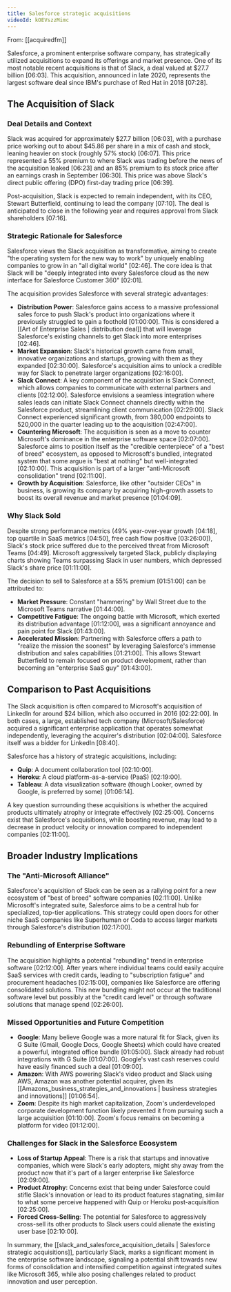 ```yaml
---
title: Salesforce strategic acquisitions
videoId: kOEVszzMimc
---
```


From: [[acquiredfm]] <br/> 

Salesforce, a prominent enterprise software company, has strategically utilized acquisitions to expand its offerings and market presence. One of its most notable recent acquisitions is that of Slack, a deal valued at $27.7 billion [06:03]. This acquisition, announced in late 2020, represents the largest software deal since IBM's purchase of Red Hat in 2018 [07:28].

## The Acquisition of Slack

### Deal Details and Context
Slack was acquired for approximately $27.7 billion [06:03], with a purchase price working out to about $45.86 per share in a mix of cash and stock, leaning heavier on stock (roughly 57% stock) [06:07]. This price represented a 55% premium to where Slack was trading before the news of the acquisition leaked [06:23] and an 85% premium to its stock price after an earnings crash in September [06:30]. This price was above Slack's direct public offering (DPO) first-day trading price [06:39].

Post-acquisition, Slack is expected to remain independent, with its CEO, Stewart Butterfield, continuing to lead the company [07:10]. The deal is anticipated to close in the following year and requires approval from Slack shareholders [07:16].

### Strategic Rationale for Salesforce
Salesforce views the Slack acquisition as transformative, aiming to create "the operating system for the new way to work" by uniquely enabling companies to grow in an "all digital world" [02:46]. The core idea is that Slack will be "deeply integrated into every Salesforce cloud as the new interface for Salesforce Customer 360" [02:01].

The acquisition provides Salesforce with several strategic advantages:
*   **Distribution Power**: Salesforce gains access to a massive professional sales force to push Slack's product into organizations where it previously struggled to gain a foothold [01:00:00]. This is considered a [[Art of Enterprise Sales | distribution deal]] that will leverage Salesforce's existing channels to get Slack into more enterprises [02:46].
*   **Market Expansion**: Slack's historical growth came from small, innovative organizations and startups, growing with them as they expanded [02:30:00]. Salesforce's acquisition aims to unlock a credible way for Slack to penetrate larger organizations [02:16:00].
*   **Slack Connect**: A key component of the acquisition is Slack Connect, which allows companies to communicate with external partners and clients [02:12:00]. Salesforce envisions a seamless integration where sales leads can initiate Slack Connect channels directly within the Salesforce product, streamlining client communication [02:29:00]. Slack Connect experienced significant growth, from 380,000 endpoints to 520,000 in the quarter leading up to the acquisition [02:47:00].
*   **Countering Microsoft**: The acquisition is seen as a move to counter Microsoft's dominance in the enterprise software space [02:07:00]. Salesforce aims to position itself as the "credible centerpiece" of a "best of breed" ecosystem, as opposed to Microsoft's bundled, integrated system that some argue is "best at nothing" but well-integrated [02:10:00]. This acquisition is part of a larger "anti-Microsoft consolidation" trend [02:11:00].
*   **Growth by Acquisition**: Salesforce, like other "outsider CEOs" in business, is growing its company by acquiring high-growth assets to boost its overall revenue and market presence [01:04:09].

### Why Slack Sold
Despite strong performance metrics (49% year-over-year growth [04:18], top quartile in SaaS metrics [04:50], free cash flow positive [03:26:00]), Slack's stock price suffered due to the perceived threat from Microsoft Teams [04:49]. Microsoft aggressively targeted Slack, publicly displaying charts showing Teams surpassing Slack in user numbers, which depressed Slack's share price [01:11:00].

The decision to sell to Salesforce at a 55% premium [01:51:00] can be attributed to:
*   **Market Pressure**: Constant "hammering" by Wall Street due to the Microsoft Teams narrative [01:44:00].
*   **Competitive Fatigue**: The ongoing battle with Microsoft, which exerted its distribution advantage [01:12:00], was a significant annoyance and pain point for Slack [01:43:00].
*   **Accelerated Mission**: Partnering with Salesforce offers a path to "realize the mission the soonest" by leveraging Salesforce's immense distribution and sales capabilities [01:21:00]. This allows Stewart Butterfield to remain focused on product development, rather than becoming an "enterprise SaaS guy" [01:43:00].

## Comparison to Past Acquisitions

The Slack acquisition is often compared to Microsoft's acquisition of LinkedIn for around $24 billion, which also occurred in 2016 [02:22:00]. In both cases, a large, established tech company (Microsoft/Salesforce) acquired a significant enterprise application that operates somewhat independently, leveraging the acquirer's distribution [02:04:00]. Salesforce itself was a bidder for LinkedIn [08:40].

Salesforce has a history of strategic acquisitions, including:
*   **Quip**: A document collaboration tool [02:10:00].
*   **Heroku**: A cloud platform-as-a-service (PaaS) [02:19:00].
*   **Tableau**: A data visualization software (though Looker, owned by Google, is preferred by some) [01:06:14].

A key question surrounding these acquisitions is whether the acquired products ultimately atrophy or integrate effectively [02:25:00]. Concerns exist that Salesforce's acquisitions, while boosting revenue, may lead to a decrease in product velocity or innovation compared to independent companies [02:11:00].

## Broader Industry Implications

### The "Anti-Microsoft Alliance"
Salesforce's acquisition of Slack can be seen as a rallying point for a new ecosystem of "best of breed" software companies [02:11:00]. Unlike Microsoft's integrated suite, Salesforce aims to be a central hub for specialized, top-tier applications. This strategy could open doors for other niche SaaS companies like Superhuman or Coda to access larger markets through Salesforce's distribution [02:17:00].

### Rebundling of Enterprise Software
The acquisition highlights a potential "rebundling" trend in enterprise software [02:12:00]. After years where individual teams could easily acquire SaaS services with credit cards, leading to "subscription fatigue" and procurement headaches [02:15:00], companies like Salesforce are offering consolidated solutions. This new bundling might not occur at the traditional software level but possibly at the "credit card level" or through software solutions that manage spend [02:26:00].

### Missed Opportunities and Future Competition
*   **Google**: Many believe Google was a more natural fit for Slack, given its G Suite (Gmail, Google Docs, Google Sheets) which could have created a powerful, integrated office bundle [01:05:00]. Slack already had robust integrations with G Suite [01:07:00]. Google's vast cash reserves could have easily financed such a deal [01:09:00].
*   **Amazon**: With AWS powering Slack's video product and Slack using AWS, Amazon was another potential acquirer, given its [[Amazons_business_strategies_and_innovations | business strategies and innovations]] [01:06:54].
*   **Zoom**: Despite its high market capitalization, Zoom's underdeveloped corporate development function likely prevented it from pursuing such a large acquisition [01:10:00]. Zoom's focus remains on becoming a platform for video [01:12:00].

### Challenges for Slack in the Salesforce Ecosystem
*   **Loss of Startup Appeal**: There is a risk that startups and innovative companies, which were Slack's early adopters, might shy away from the product now that it's part of a larger enterprise like Salesforce [02:09:00].
*   **Product Atrophy**: Concerns exist that being under Salesforce could stifle Slack's innovation or lead to its product features stagnating, similar to what some perceive happened with Quip or Heroku post-acquisition [02:25:00].
*   **Forced Cross-Selling**: The potential for Salesforce to aggressively cross-sell its other products to Slack users could alienate the existing user base [02:10:00].

In summary, the [[slack_and_salesforce_acquisition_details | Salesforce strategic acquisitions]], particularly Slack, marks a significant moment in the enterprise software landscape, signaling a potential shift towards new forms of consolidation and intensified competition against integrated suites like Microsoft 365, while also posing challenges related to product innovation and user perception.